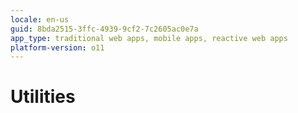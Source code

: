 ```yaml
---
locale: en-us
guid: 8bda2515-3ffc-4939-9cf2-7c2605ac0e7a
app_type: traditional web apps, mobile apps, reactive web apps
platform-version: o11
---
```


# Utilities
